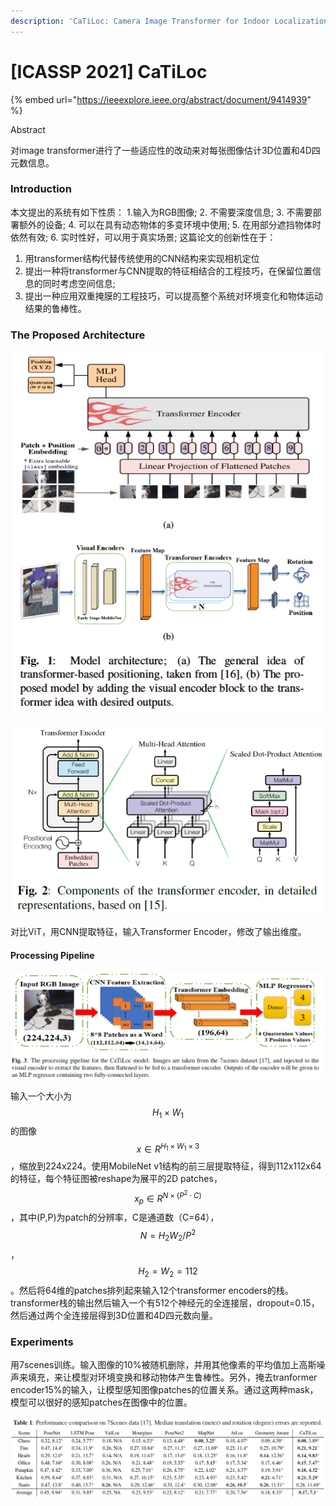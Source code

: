 ```yaml
---
description: 'CaTiLoc: Camera Image Transformer for Indoor Localization'
---
```


# \[ICASSP 2021] CaTiLoc

{% embed url="https://ieeexplore.ieee.org/abstract/document/9414939" %}

&#x20;Abstract

对image transformer进行了一些适应性的改动来对每张图像估计3D位置和4D四元数信息。

### Introduction

本文提出的系统有如下性质： 1.输入为RGB图像; 2. 不需要深度信息; 3. 不需要部署额外的设备; 4. 可以在具有动态物体的多变环境中使用; 5. 在用部分遮挡物体时依然有效; 6. 实时性好，可以用于真实场景; 这篇论文的创新性在于：

1. 用transformer结构代替传统使用的CNN结构来实现相机定位
2. 提出一种将transformer与CNN提取的特征相结合的工程技巧，在保留位置信息的同时考虑空间信息;
3. 提出一种应用双重掩膜的工程技巧，可以提高整个系统对环境变化和物体运动结果的鲁棒性。

### The Proposed Architecture

![](<../../../.gitbook/assets/image (502).png>)

![](<../../../.gitbook/assets/image (10).png>)

对比ViT，用CNN提取特征，输入Transformer Encoder，修改了输出维度。

#### Processing Pipeline

![](<../../../.gitbook/assets/image (320).png>)

输入一个大小为$$H_1 \times W_1$$的图像$$x \in R^{H_1 \times W_1 \times 3}$$，缩放到224x224。使用MobileNet v1结构的前三层提取特征，得到112x112x64的特征，每个特征图被reshape为展平的2D patches，$$x_p \in R^{N \times (P^2 \cdot C)}$$，其中(P,P)为patch的分辨率，C是通道数（C=64），$$N=H_2W_2/P^2$$，$$H_2=W_2=112$$。然后将64维的patches排列起来输入12个transformer encoders的栈。transformer栈的输出然后输入一个有512个神经元的全连接层，dropout=0.15，然后通过两个全连接层得到3D位置和4D四元数向量。

### Experiments

用7scenes训练。输入图像的10%被随机删除，并用其他像素的平均值加上高斯噪声来填充，来让模型对环境变换和移动物体产生鲁棒性。另外，掩去tranformer encoder15%的输入，让模型感知图像patches的位置关系。通过这两种mask，模型可以很好的感知patches在图像中的位置。&#x20;

![](<../../../.gitbook/assets/image (170).png>)

